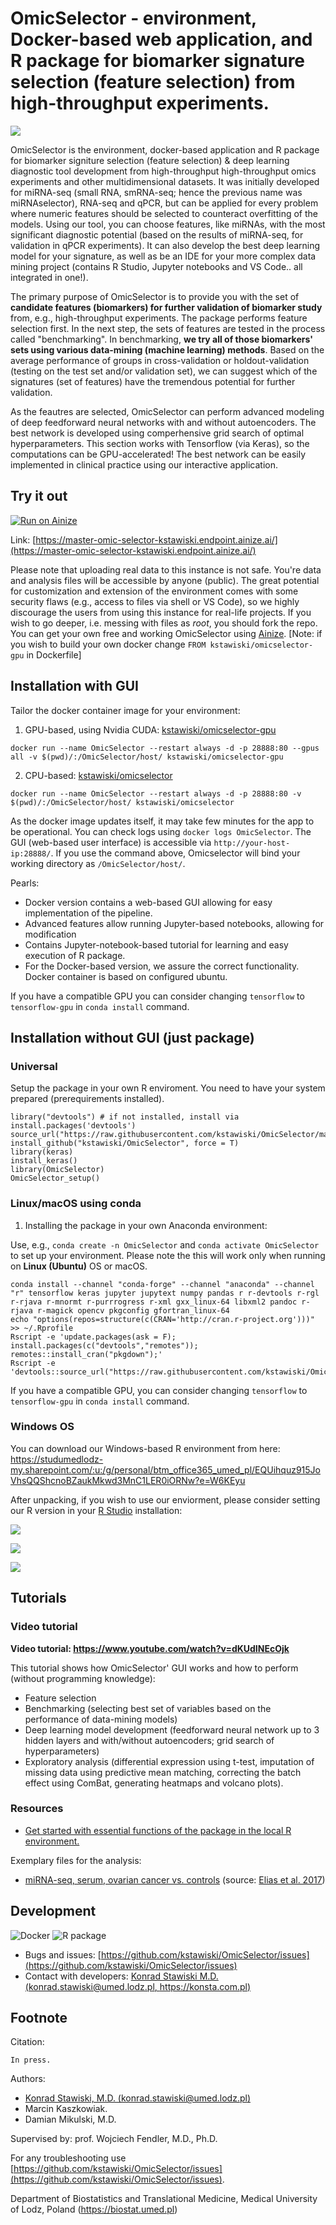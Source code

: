 # OmicSelector - environment, Docker-based web application, and R package for biomarker signature selection (feature selection) from high-throughput experiments.

![](https://github.com/kstawiski/OmicSelector/raw/master/vignettes/logo.png)

OmicSelector is the environment, docker-based application and R package for biomarker signiture selection (feature selection) & deep learning diagnostic tool development from high-throughput high-throughput omics experiments and other multidimensional datasets. It was initially developed for miRNA-seq (small RNA, smRNA-seq; hence the previous name was miRNAselector), RNA-seq and qPCR, but can be applied for every problem where numeric features should be selected to counteract overfitting of the models. Using our tool, you can choose features, like miRNAs, with the most significant diagnostic potential (based on the results of miRNA-seq, for validation in qPCR experiments). It can also develop the best deep learning model for your signature, as well as be an IDE for your more complex data mining project (contains R Studio, Jupyter notebooks and VS Code.. all integrated in one!).

The primary purpose of OmicSelector is to provide you with the set of **candidate features (biomarkers) for further validation of biomarker study** from, e.g., high-throughput experiments. The package performs feature selection first. In the next step, the sets of features are tested in the process called "benchmarking". In benchmarking, **we try all of those biomarkers' sets using various data-mining (machine learning) methods**. Based on the average performance of groups in cross-validation or holdout-validation (testing on the test set and/or validation set), we can suggest which of the signatures (set of features) have the tremendous potential for further validation.

As the feautres are selected, OmicSelector can perform advanced modeling of deep feedforward neural networks with and without autoencoders. The best network is developed using comperhensive grid search of optimal hyperparameters. This section works with Tensorflow (via Keras), so the computations can be GPU-accelerated! The best network can be easily implemented in clinical practice using our interactive application.

## Try it out

[![Run on Ainize](https://ainize.ai/images/run_on_ainize_button.svg)](https://ainize.web.app/redirect?git_repo=https://github.com/kstawiski/OmicSelector)

Link: [https://master-omic-selector-kstawiski.endpoint.ainize.ai/](https://master-omic-selector-kstawiski.endpoint.ainize.ai/)

Please note that uploading real data to this instance is not safe. You're data and analysis files will be accessible by anyone (public). The great potential for customization and extension of the environment comes with some security flaws (e.g., access to files via shell or VS Code), so we highly discourage the users from using this instance for real-life projects. If you wish to go deeper, i.e. messing with files as *root*, you should fork the repo. You can get your own free and working OmicSelector using [Ainize](https://ainize.web.app/redirect?git_repo=https://github.com/kstawiski/OmicSelector). [Note: if you wish to build your own docker change `FROM kstawiski/omicselector-gpu` in Dockerfile]

## Installation with GUI

Tailor the docker container image for your environment:

1. GPU-based, using Nvidia CUDA: [kstawiski/omicselector-gpu](https://hub.docker.com/r/kstawiski/omicselector-gpu)

```
docker run --name OmicSelector --restart always -d -p 28888:80 --gpus all -v $(pwd)/:/OmicSelector/host/ kstawiski/omicselector-gpu
```

2. CPU-based: [kstawiski/omicselector](https://hub.docker.com/r/kstawiski/omicselector)

```
docker run --name OmicSelector --restart always -d -p 28888:80 -v $(pwd)/:/OmicSelector/host/ kstawiski/omicselector
```

As the docker image updates itself, it may take few minutes for the app to be operational. You can check logs using `docker logs OmicSelector`. The GUI (web-based user interface) is accessible via `http://your-host-ip:28888/`. If you use the command above, Omicselector will bind your working directory as `/OmicSelector/host/`.


Pearls:

- Docker version contains a web-based GUI allowing for easy implementation of the pipeline.
- Advanced features allow running Jupyter-based notebooks, allowing for modification 
- Contains Jupyter-notebook-based tutorial for learning and easy execution of R package.
- For the Docker-based version, we assure the correct functionality. Docker container is based on configured ubuntu.

If you have a compatible GPU you can consider changing `tensorflow` to `tensorflow-gpu` in `conda install` command.
## Installation without GUI (just package)

### Universal

Setup the package in your own R enviroment. You need to have your system prepared (prerequirements installed).

```
library("devtools") # if not installed, install via install.packages('devtools')
source_url("https://raw.githubusercontent.com/kstawiski/OmicSelector/master/vignettes/setup.R")
install_github("kstawiski/OmicSelector", force = T)
library(keras)
install_keras()
library(OmicSelector)
OmicSelector_setup()
```

### Linux/macOS using conda

1. Installing the package in your own Anaconda environment:

Use, e.g., `conda create -n OmicSelector` and `conda activate OmicSelector` to set up your environment.  Please note the this will work only when running on **Linux (Ubuntu)** OS or macOS.

```
conda install --channel "conda-forge" --channel "anaconda" --channel "r" tensorflow keras jupyter jupytext numpy pandas r r-devtools r-rgl r-rjava r-mnormt r-purrrogress r-xml gxx_linux-64 libxml2 pandoc r-rjava r-magick opencv pkgconfig gfortran_linux-64
echo "options(repos=structure(c(CRAN='http://cran.r-project.org')))" >> ~/.Rprofile
Rscript -e 'update.packages(ask = F); install.packages(c("devtools","remotes")); remotes::install_cran("pkgdown");'
Rscript -e 'devtools::source_url("https://raw.githubusercontent.com/kstawiski/OmicSelector/master/vignettes/setup.R")'
```

If you have a compatible GPU, you can consider changing `tensorflow` to `tensorflow-gpu` in `conda install` command.

### Windows OS

You can download our Windows-based R environment from here: https://studumedlodz-my.sharepoint.com/:u:/g/personal/btm_office365_umed_pl/EQUihquz915JoVhsQQShcnoBZaukMkwd3MnC1LER0iORNw?e=W6KEyu 

After unpacking, if you wish to use our enviorment, please consider setting our R version in your [R Studio](https://rstudio.com/products/rstudio/download/) installation:

![](https://github.com/kstawiski/OmicSelector/raw/master/vignettes/win1.png)

![](https://github.com/kstawiski/OmicSelector/raw/master/vignettes/win2.png)

![](https://github.com/kstawiski/OmicSelector/raw/master/vignettes/win3.png)


## Tutorials

### Video tutorial

**Video tutorial: https://www.youtube.com/watch?v=dKUdINEcOjk**

This tutorial shows how OmicSelector' GUI works and how to perform (without programming knowledge):

- Feature selection
- Benchmarking (selecting best set of variables based on the performance of data-mining models)
- Deep learning model development (feedforward neural network up to 3 hidden layers and with/without autoencoders; grid search of hyperparameters)
- Exploratory analysis (differential expression using t-test, imputation of missing data using predictive mean matching, correcting the batch effect using ComBat, generating heatmaps and volcano plots).

### Resources

- [Get started with essential functions of the package in the local R environment.](articles/Tutorial.html)

Exemplary files for the analysis:

- [miRNA-seq, serum, ovarian cancer vs. controls](https://github.com/kstawiski/OmicSelector/blob/master/example/Elias2017.csv) (source: [Elias et al. 2017](https://elifesciences.org/articles/28932))

## Development

![Docker](https://github.com/kstawiski/OmicSelector/workflows/Docker/badge.svg)     ![R package](https://github.com/kstawiski/OmicSelector/workflows/R%20package/badge.svg)

- Bugs and issues: [https://github.com/kstawiski/OmicSelector/issues](https://github.com/kstawiski/OmicSelector/issues)
- Contact with developers: [Konrad Stawiski M.D. (konrad.stawiski@umed.lodz.pl, https://konsta.com.pl)](https://konsta.com.pl)

## Footnote

Citation:

`In press.`

Authors:

- [Konrad Stawiski, M.D. (konrad.stawiski@umed.lodz.pl)](https://konsta.com.pl)
- Marcin Kaszkowiak.
- Damian Mikulski, M.D.

Supervised by: prof. Wojciech Fendler, M.D., Ph.D. 

For any troubleshooting use [https://github.com/kstawiski/OmicSelector/issues](https://github.com/kstawiski/OmicSelector/issues).

Department of Biostatistics and Translational Medicine, Medical University of Lodz, Poland (https://biostat.umed.pl) 
